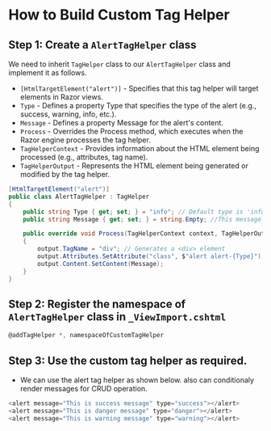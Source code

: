 # How to Build Custom Tag Helper
## Step 1: Create a `AlertTagHelper` class
We need to inherit `TagHelper` class to our `AlertTagHelper` class and implement it as follows.
- `[HtmlTargetElement("alert")]` - Specifies that this tag helper will target <alert> elements in Razor views.
- `Type` - Defines a property Type that specifies the type of the alert (e.g., success, warning, info, etc.).
- `Message` - Defines a property Message for the alert's content.
- `Process` - Overrides the Process method, which executes when the Razor engine processes the tag helper.
- `TagHelperContext` - Provides information about the HTML element being processed (e.g., attributes, tag name).
- `TagHelperOutput` - Represents the HTML element being generated or modified by the tag helper.
```csharp
[HtmlTargetElement("alert")]
public class AlertTagHelper : TagHelper
{
    public string Type { get; set; } = "info"; // Default type is 'info'
    public string Message { get; set; } = string.Empty; //This message prop will be used from view page

    public override void Process(TagHelperContext context, TagHelperOutput output)
    {
        output.TagName = "div"; // Generates a <div> element
        output.Attributes.SetAttribute("class", $"alert alert-{Type}");
        output.Content.SetContent(Message);
    }
}
```
## Step 2: Register the namespace of `AlertTagHelper` class in `_ViewImport.cshtml`
```csharp
@addTagHelper *, namespaceOfCustomTagHelper
```

## Step 3: Use the custom tag helper as required.
- We can use the alert tag helper as shown below. also can conditionaly render messages for CRUD operation.
```csharp
<alert message="This is success message" type="success"></alert>
<alert message="This is danger message" type="danger"></alert>
<alert message="This is warning message" type="warning"></alert>
```
